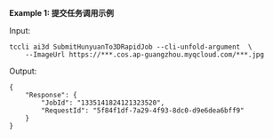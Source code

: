 **Example 1: 提交任务调用示例**



Input: 

```
tccli ai3d SubmitHunyuanTo3DRapidJob --cli-unfold-argument  \
    --ImageUrl https://***.cos.ap-guangzhou.myqcloud.com/***.jpg
```

Output: 
```
{
    "Response": {
        "JobId": "1335141824121323520",
        "RequestId": "5f84f1df-7a29-4f93-8dc0-d9e6dea6bff9"
    }
}
```

